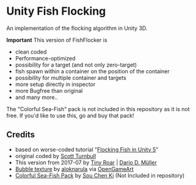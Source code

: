 # Unity Fish Flocking
An implementation of the flocking algorithm in Unity 3D.

**Important** This version of FishFlocker is
  * clean coded
  * Performance-optimized
  * possibility for a target (and not only zero-target)
  * fish spawn within a container on the position of the container
  * possibility for multiple container and targets
  * more setup directly in inspector
  * more Bugfree than original
  * and many more..

The "Colorful Sea-Fish" pack is not included in this repository as it is not free. If you'd like to use this, go and buy that pack!

## Credits

* based on worse-coded tutorial "[Flocking Fish in Unity 5](https://www.youtube.com/watch?v=eMpI1eCsIyM)"
* original coded by [Scott Turnbull](https://github.com/Streamweaver/FishFlocker)
* This version from 2017-07 by [Tiny Roar](https://tinyroar.de/) | [Dario D. Müller](http://www.game-codi.ng/)
* [Bubble texture](http://opengameart.org/content/transparent-bubble) by [aloknarula](http://opengameart.org/users/aloknarula) via [OpenGameArt](http://opengameart.org/)
* [Colorful Sea-Fish Pack](https://www.assetstore.unity3d.com/en/#!/content/12389) by [Sou Chen Ki](https://www.assetstore.unity3d.com/en/#!/search/page=1/sortby=popularity/query=publisher:1796) (Not Included in repository)




